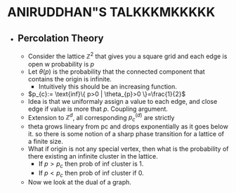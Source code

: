 # ANIRUDDHAN"S TALKKKMKKKKK

- ## Percolation Theory
	- Consider the lattice $\mathbb{Z}^2$ that gives you a square grid and each edge is open w probability is $p$
	- Let $\theta(p)$ is the probability that the connected component that contains the origin is infinite.
		- Intuitively this should be an increasing function.
	- $p_{c}:= \text{inf}\{ p>0 | \theta_{p}>0 \}=\frac{1}{2}$ 
	- Idea is that we uniformaly assign a value to each edge, and close edge if value is more that $p$. Coupling argument.
	- Extension to $\mathbb{Z}^d$, all corresponding $p_c^{(d)}$ are strictly 
	- theta grows lineary from pc and drops exponentially as it goes below it. so there is some notion of a sharp phase transition for a lattice of a finite size.
	- What if origin is not any special vertex, then what is the probability of there existing an infinite cluster in the lattice.
		- If $p>p_c$ then prob of inf cluster is $1$.
		- If $p < p_c$ then prob of inf cluster if $0$.
	- Now we look at the dual of a graph.